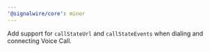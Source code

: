 ```yaml
---
'@signalwire/core': minor
---
```


Add support for `callStateUrl` and `callStateEvents` when dialing and connecting Voice Call.
